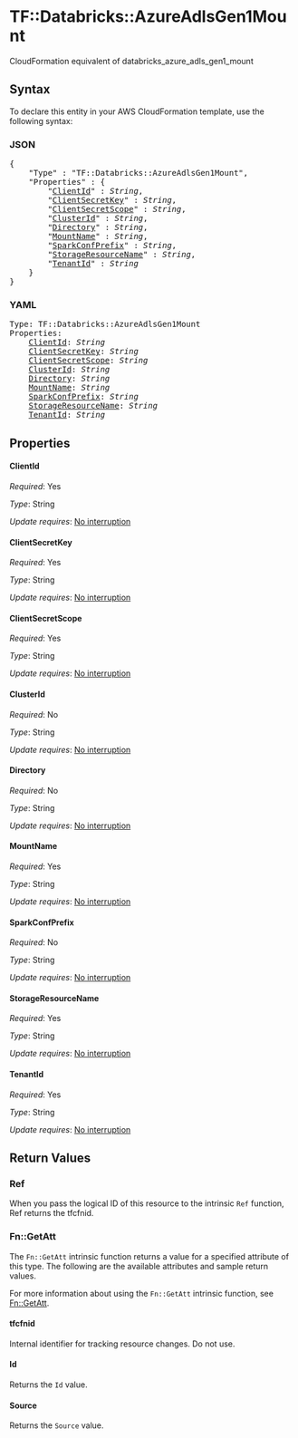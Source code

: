 # TF::Databricks::AzureAdlsGen1Mount

CloudFormation equivalent of databricks_azure_adls_gen1_mount

## Syntax

To declare this entity in your AWS CloudFormation template, use the following syntax:

### JSON

<pre>
{
    "Type" : "TF::Databricks::AzureAdlsGen1Mount",
    "Properties" : {
        "<a href="#clientid" title="ClientId">ClientId</a>" : <i>String</i>,
        "<a href="#clientsecretkey" title="ClientSecretKey">ClientSecretKey</a>" : <i>String</i>,
        "<a href="#clientsecretscope" title="ClientSecretScope">ClientSecretScope</a>" : <i>String</i>,
        "<a href="#clusterid" title="ClusterId">ClusterId</a>" : <i>String</i>,
        "<a href="#directory" title="Directory">Directory</a>" : <i>String</i>,
        "<a href="#mountname" title="MountName">MountName</a>" : <i>String</i>,
        "<a href="#sparkconfprefix" title="SparkConfPrefix">SparkConfPrefix</a>" : <i>String</i>,
        "<a href="#storageresourcename" title="StorageResourceName">StorageResourceName</a>" : <i>String</i>,
        "<a href="#tenantid" title="TenantId">TenantId</a>" : <i>String</i>
    }
}
</pre>

### YAML

<pre>
Type: TF::Databricks::AzureAdlsGen1Mount
Properties:
    <a href="#clientid" title="ClientId">ClientId</a>: <i>String</i>
    <a href="#clientsecretkey" title="ClientSecretKey">ClientSecretKey</a>: <i>String</i>
    <a href="#clientsecretscope" title="ClientSecretScope">ClientSecretScope</a>: <i>String</i>
    <a href="#clusterid" title="ClusterId">ClusterId</a>: <i>String</i>
    <a href="#directory" title="Directory">Directory</a>: <i>String</i>
    <a href="#mountname" title="MountName">MountName</a>: <i>String</i>
    <a href="#sparkconfprefix" title="SparkConfPrefix">SparkConfPrefix</a>: <i>String</i>
    <a href="#storageresourcename" title="StorageResourceName">StorageResourceName</a>: <i>String</i>
    <a href="#tenantid" title="TenantId">TenantId</a>: <i>String</i>
</pre>

## Properties

#### ClientId

_Required_: Yes

_Type_: String

_Update requires_: [No interruption](https://docs.aws.amazon.com/AWSCloudFormation/latest/UserGuide/using-cfn-updating-stacks-update-behaviors.html#update-no-interrupt)

#### ClientSecretKey

_Required_: Yes

_Type_: String

_Update requires_: [No interruption](https://docs.aws.amazon.com/AWSCloudFormation/latest/UserGuide/using-cfn-updating-stacks-update-behaviors.html#update-no-interrupt)

#### ClientSecretScope

_Required_: Yes

_Type_: String

_Update requires_: [No interruption](https://docs.aws.amazon.com/AWSCloudFormation/latest/UserGuide/using-cfn-updating-stacks-update-behaviors.html#update-no-interrupt)

#### ClusterId

_Required_: No

_Type_: String

_Update requires_: [No interruption](https://docs.aws.amazon.com/AWSCloudFormation/latest/UserGuide/using-cfn-updating-stacks-update-behaviors.html#update-no-interrupt)

#### Directory

_Required_: No

_Type_: String

_Update requires_: [No interruption](https://docs.aws.amazon.com/AWSCloudFormation/latest/UserGuide/using-cfn-updating-stacks-update-behaviors.html#update-no-interrupt)

#### MountName

_Required_: Yes

_Type_: String

_Update requires_: [No interruption](https://docs.aws.amazon.com/AWSCloudFormation/latest/UserGuide/using-cfn-updating-stacks-update-behaviors.html#update-no-interrupt)

#### SparkConfPrefix

_Required_: No

_Type_: String

_Update requires_: [No interruption](https://docs.aws.amazon.com/AWSCloudFormation/latest/UserGuide/using-cfn-updating-stacks-update-behaviors.html#update-no-interrupt)

#### StorageResourceName

_Required_: Yes

_Type_: String

_Update requires_: [No interruption](https://docs.aws.amazon.com/AWSCloudFormation/latest/UserGuide/using-cfn-updating-stacks-update-behaviors.html#update-no-interrupt)

#### TenantId

_Required_: Yes

_Type_: String

_Update requires_: [No interruption](https://docs.aws.amazon.com/AWSCloudFormation/latest/UserGuide/using-cfn-updating-stacks-update-behaviors.html#update-no-interrupt)

## Return Values

### Ref

When you pass the logical ID of this resource to the intrinsic `Ref` function, Ref returns the tfcfnid.

### Fn::GetAtt

The `Fn::GetAtt` intrinsic function returns a value for a specified attribute of this type. The following are the available attributes and sample return values.

For more information about using the `Fn::GetAtt` intrinsic function, see [Fn::GetAtt](https://docs.aws.amazon.com/AWSCloudFormation/latest/UserGuide/intrinsic-function-reference-getatt.html).

#### tfcfnid

Internal identifier for tracking resource changes. Do not use.

#### Id

Returns the <code>Id</code> value.

#### Source

Returns the <code>Source</code> value.

